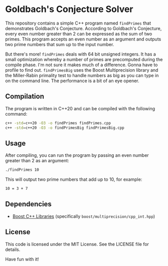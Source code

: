 # Goldbach's Conjecture Solver

This repository contains a simple C++ program named `findPrimes` that
demonstrates Goldbach's Conjecture. According to Goldbach's Conjecture,
every even number greater than 2 can be expressed as the sum of two primes.
This program accepts an even number as an argument and outputs
two prime numbers that sum up to the input number.

But there's more! `findPrimes` deals with 64 bit unsigned integers. It has
a small optimization whereby a number of primes are precomputed during the
compile phase. I'm not sure it makes much of a difference. Gonna have to
profile to find out. `findPrimesBig` uses the Boost Multiprecision library
and the Miller-Rabin primality test to handle numbers as big as you can
type in on the command line. The performance is a bit of an eye opener.

## Compilation

The program is written in C++20 and can be compiled with the following command:

```bash
c++ -std=c++20 -O3 -o findPrimes findPrimes.cpp
c++ -std=c++20 -O3 -o findPrimesBig findPrimesBig.cpp
```

## Usage

After compiling, you can run the program by passing an even number greater
than 2 as an argument:

```bash
./findPrimes 10
```

This will output two prime numbers that add up to 10, for example:

```bash
10 = 3 + 7
```

## Dependencies

- [Boost C++ Libraries](https://www.boost.org/) (specifically `boost/multiprecision/cpp_int.hpp`)


## License

This code is licensed under the MIT License. See the LICENSE file for details.

Have fun with it!

